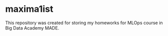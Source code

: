 # maxima1ist
This repository was created for storing my homeworks for MLOps course in Big Data Academy MADE.

